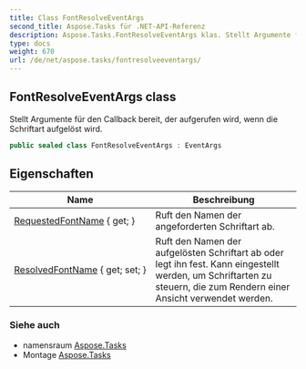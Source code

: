 ```yaml
---
title: Class FontResolveEventArgs
second_title: Aspose.Tasks für .NET-API-Referenz
description: Aspose.Tasks.FontResolveEventArgs klas. Stellt Argumente für den Callback bereit der aufgerufen wird wenn die Schriftart aufgelöst wird.
type: docs
weight: 670
url: /de/net/aspose.tasks/fontresolveeventargs/
---
```

## FontResolveEventArgs class

Stellt Argumente für den Callback bereit, der aufgerufen wird, wenn die Schriftart aufgelöst wird.

```csharp
public sealed class FontResolveEventArgs : EventArgs
```

## Eigenschaften

| Name | Beschreibung |
| --- | --- |
| [RequestedFontName](../../aspose.tasks/fontresolveeventargs/requestedfontname/) { get; } | Ruft den Namen der angeforderten Schriftart ab. |
| [ResolvedFontName](../../aspose.tasks/fontresolveeventargs/resolvedfontname/) { get; set; } | Ruft den Namen der aufgelösten Schriftart ab oder legt ihn fest. Kann eingestellt werden, um Schriftarten zu steuern, die zum Rendern einer Ansicht verwendet werden. |

### Siehe auch

* namensraum [Aspose.Tasks](../../aspose.tasks/)
* Montage [Aspose.Tasks](../../)


